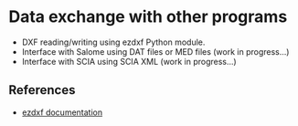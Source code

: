 # Data exchange with other programs

  - DXF reading/writing using ezdxf Python module.
  - Interface with Salome using DAT files or MED files (work in progress...)
  - Interface with SCIA using SCIA XML (work in progress...) 

## References

- [ezdxf documentation](https://ezdxf.readthedocs.io/en/stable/)
